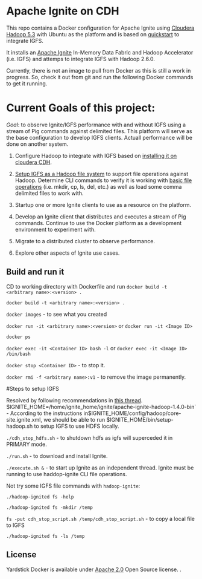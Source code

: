 # Apache Ignite on CDH
This repo contains a Docker configuration for Apache Ignite using [Cloudera Hadoop 5.3](http://www.cloudera.com/content/www/en-us/documentation/enterprise/5-3-x/topics/introduction.html) with Ubuntu as the platform and is based on [quickstart](https://github.com/caioquirino/docker-cloudera-quickstart) to integrate IGFS.

It installs an [Apache Ignite](https://ignite.apache.org/) In-Memory Data Fabric and Hadoop Accelerator (i.e. IGFS) and attemps to integrate IGFS with Hadoop 2.6.0.

Currently, there is not an image to pull from Docker as this is still a work in progress. So, check it out from git and run the following Docker commands to get it running. 


# Current Goals of this project: 

*Goal*: to observe Ignite/IGFS performance with and without IGFS using a stream of Pig commands against delimited files. This platform will serve as the base configuration to develop IGFS clients. Actuall performance will be done on another system. 

1) Configure Hadoop to integrate with IGFS based on [installing it on cloudera CDH](https://apacheignite.readme.io/docs/installing-on-cloudera-cdh). 

2) [Setup IGFS as a Hadoop file system](https://apacheignite.readme.io/docs/file-system) to support file operations against Hadoop. Determine CLI commands to verify it is working with [basic file operations](https://apacheignite.readme.io/v1.0/docs/igfs) (i.e. mkdir, cp, ls, del, etc.) as well as load some comma delimited files to work with.

2) Startup one or more Ignite clients to use as a resource on the platform.

3) Develop an Ignite client that distributes and executes a stream of Pig commands. Continue to use the Docker platform as a development environment to experiment with. 

4) Migrate to a distributed cluster to observe performance. 

5) Explore other aspects of Ignite use cases. 


## Build and run it 
CD to working directory with Dockerfile and run `docker build -t <arbitrary name>:<version> .` 

`docker build -t <arbitrary name>:<version> .`

`docker images` - to see what you created

`docker run -it <arbitrary name>:<version>` or `docker run -it <Image ID>` 

`docker ps` 

`docker exec -it <Container ID> bash -l` or `docker exec -it <Image ID> /bin/bash`

`docker stop <Container ID>` - to stop it.

`docker rmi -f <arbitrary name>:v1` - to remove the image permanently.


#Steps to setup IGFS 

Resolved by following recommendations in [this thread](http://apache-ignite-users.70518.x6.nabble.com/IllegalArgumentException-Invalid-URI-for-NameNode-address-check-fs-defaultFS-igfs-igfs-localhost-is--td1978.html#a2009).
`
`$IGNITE_HOME=/home/ignite_home/ignite/apache-ignite-hadoop-1.4.0-bin` - According to the instructions in ​$IGNITE_HOME/config/hadoop/core-site.ignite.xml, we should be able to run $IGNITE_HOME/bin/setup-hadoop.sh to setup IGFS to use HDFS locally.

`./cdh_stop_hdfs.sh` - to shutdown hdfs as igfs will superceded it in PRIMARY mode. 
 
`./run.sh` - to download and install Ignite.
 
`./execute.sh &` - to start up Ignite as an independent thread. Ignite must be running to use haddop-ignite CLI file operations. 

Not try some IGFS file commands with `hadoop-ignite`:

`./hadoop-ignited fs -help`

`./hadoop-ignited fs -mkdir /temp`

`fs -put cdh_stop_script.sh /temp/cdh_stop_script.sh` - to copy a local file to IGFS

`./hadoop-ignited fs -ls /temp`


## License
Yardstick Docker is available under [Apache 2.0](http://www.apache.org/licenses/LICENSE-2.0.html) Open Source license.
.
